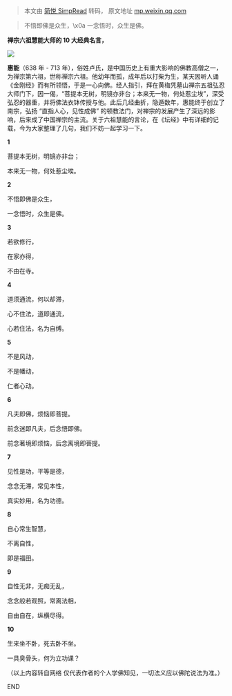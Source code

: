 > 本文由 [简悦 SimpRead](http://ksria.com/simpread/) 转码， 原文地址 [mp.weixin.qq.com](https://mp.weixin.qq.com/s/ggNKnlO0JlEL2-4wCp6T1g)

> 不悟即佛是众生，\x0a 一念悟时，众生是佛。

**禅宗六祖慧能大师的 10 大经典名言，**

![](https://mmbiz.qpic.cn/mmbiz_jpg/MUVUHFibibgDicpOrRExrkWjybAHvKYXbLYxQYQxACj7ib7MTW3sTaLLaAdlxuNeUicSwJgBUmENHbsSD5gzXvUF0ag/640?wx_fmt=jpeg)

**惠能**（638 年 - 713 年），俗姓卢氏，是中国历史上有重大影响的佛教高僧之一，为禅宗第六祖，世称禅宗六祖。他幼年而孤，成年后以打柴为生，某天因听人诵《金刚经》而有所领悟，于是一心向佛。经人指引，拜在黄梅凭墓山禅宗五祖弘忍大师门下，因一偈，“菩提本无树，明镜亦非台；本来无一物，何处惹尘埃”，深受弘忍的器重，并将佛法衣钵传授与他。此后几经曲折，隐遁数年，惠能终于创立了南宗，弘扬 “直指人心，见性成佛” 的顿教法门，对禅宗的发展产生了深远的影响，后来成了中国禅宗的主流。关于六祖慧能的言论，在《坛经》中有详细的记载，今为大家整理了几句，我们不妨一起学习一下。

**1**

菩提本无树，明镜亦非台；

本来无一物，何处惹尘埃。

**2**

不悟即佛是众生，

一念悟时，众生是佛。

**3**

若欲修行，

在家亦得，

不由在寺。

**4**

道须通流，何以却滞，

心不住法，道即通流，

心若住法，名为自缚。

**5**

不是风动，

不是幡动，

仁者心动。

**6**

凡夫即佛，烦恼即菩提。

前念迷即凡夫，后念悟即佛。

前念著境即烦恼，后念离境即菩提。

**7**

见性是功，平等是德，

念念无滞，常见本性，

真实妙用，名为功德。

**8**

自心常生智慧，

不离自性，

即是福田。

**9**

自性无非，无痴无乱，

念念般若观照，常离法相，

自由自在，纵横尽得。

**10**

生来坐不卧，死去卧不坐。

一具臭骨头，何为立功课？

（以上内容转自网络 仅代表作者的个人学佛知见，一切法义应以佛陀说法为准。）  

END
